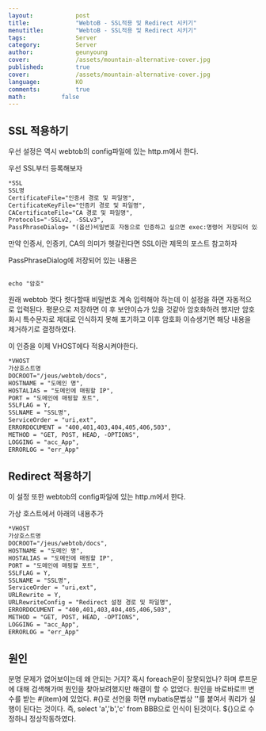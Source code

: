 ```yaml
---
layout:            post
title:             "WebtoB - SSL적용 및 Redirect 시키기"
menutitle:         "WebtoB - SSL적용 및 Redirect 시키기"
tags:              Server
category:          Server
author:            geunyoung
cover:             /assets/mountain-alternative-cover.jpg
published:         true
cover:             /assets/mountain-alternative-cover.jpg
language:          KO
comments:          true
math:		   false
---
```


## SSL 적용하기

우선 설정은 역시 webtob의 config파일에 있는 http.m에서 한다.

우선 SSL부터 등록해보자

```xml
*SSL
SSL명
CertificateFile="인증서 경로 및 파일명",
CertificateKeyFile="인증키 경로 및 파일명",
CACertificateFile="CA 경로 및 파일명",
Protocols="-SSLv2, -SSLv3",
PassPhraseDialog= "(옵션)비밀번호 자동으로 인증하고 싶으면 exec:명령어 저장되어 있는 경로 및 파일명"
```

만약 인증서, 인증키, CA의 의미가 헷갈린다면 SSL이란 제목의 포스트 참고하자

PassPhraseDialog에 저장되어 있는 내용은

```text

echo "암호"

```

원래 webtob 껏다 켯다할때 비밀번호 계속 입력해야 하는데 이 설정을 하면 자동적으로 입력된다. 평문으로 저장하면 이 후 보안이슈가 있을 것같아 암호화하려 했지만 암호화시 특수문자로 제대로 인식하지 못해 포기하고 이후 암호화 이슈생기면 해당 내용을 제거하기로 결정하였다.

이 인증을 이제 VHOST에다 적용시켜야한다.

```xml
*VHOST
가상호스트명	   
DOCROOT="/jeus/webtob/docs",
HOSTNAME = "도메인 명",
HOSTALIAS = "도메인에 매핑할 IP",
PORT = "도메인에 매핑할 포트",
SSLFLAG = Y,
SSLNAME = "SSL명",
ServiceOrder = "uri,ext",
ERRORDOCUMENT = "400,401,403,404,405,406,503",
METHOD = "GET, POST, HEAD, -OPTIONS",
LOGGING = "acc_App",
ERRORLOG = "err_App"
```

## Redirect 적용하기

이 설정 또한 webtob의 config파일에 있는 http.m에서 한다.

가상 호스트에서 아래의 내용추가

```xml
*VHOST
가상호스트명	   
DOCROOT="/jeus/webtob/docs",
HOSTNAME = "도메인 명",
HOSTALIAS = "도메인에 매핑할 IP",
PORT = "도메인에 매핑할 포트",
SSLFLAG = Y,
SSLNAME = "SSL명",
ServiceOrder = "uri,ext",
URLRewrite = Y,
URLRewriteConfig = "Redirect 설정 경로 및 파일명",
ERRORDOCUMENT = "400,401,403,404,405,406,503",
METHOD = "GET, POST, HEAD, -OPTIONS",
LOGGING = "acc_App",
ERRORLOG = "err_App"
```

## 원인

분명 문제가 없어보이는데 왜 안되는 거지? 혹시 foreach문이 잘못되었나? 하며 루프문에 대해 검색해가며 원인을 찾아보려했지만 해결이 할 수 없었다.
원인을 바로바로!!!
변수를 받는 #{item}에 있었다. #{}로 선언을 하면 mybatis문법상 ''를 붙여서 쿼리가 실행이 된다는 것이다.
즉, select 'a','b','c' from BBB으로 인식이 된것이다.
${}으로 수정하니 정상작동하였다.




